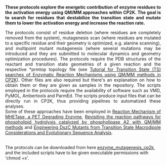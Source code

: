 <p align="justify"><b>These protocols explore the energetic contribution of enzyme residues to the activation energy using QM/MM approaches within CP2K. The goal is to search for residues that destabilize the transition state and mutate them to lower the activation energy and increase the reaction rate.</b></p>

<p align="justify"> The protocols consist of residue deletion (where residues are completely removed from the system), mutagenesis scan (where residues are mutated to a specific residue and their geometry is optimized, e.g. alanine scanning), and multipoint mutant mutagenesis (where several mutations may be introduced and they are submitted to molecular dynamics and geometry optimization procedures). The protocols require the PDB structures of the reactant and transition state geometries of a given reaction and the respective *prmtop topology file (see <a href="https://arvpinto.github.io/enzyme_neb_cp2k" target="_blank">Tutorial for Transition State (TS) searches of Enzymatic Reaction Mechanisms using QM/MM methods in CP2K</a>). Other files are also required but there's an explanation on how to obtain them or they are given as samples in the repository. The scripts employed in the protocols require the availability of software such as VMD, PyMOL, Ambertools and ParmEd. The scripts produce input files that can be directly run in CP2K, thus providing pipelines to automatized these analyses.
  
<br>
Some of these approaches have been employed in <a href="https://doi.org/10.1021/acscatal.1c02444" target="_blank">Reaction Mechanism of MHETase, a PET Degrading Enzyme</a>, <a href="https://doi.org/10.1039/D4SC02315C" target="_blank">Revisiting the reaction pathways for phospholipid hydrolysis catalyzed by phospholipase A2 with QM/MM methods</a> and <a href="https://pubs.acs.org/doi/10.1021/acs.jcim.2c01337" target="_blank">Engineering DszC Mutants from Transition State Macrodipole Considerations and Evolutionary Sequence Analysis</a>.</p>
<br>
The protocols can be downloaded from here <a href="https://github.com/arvpinto/test/archive/refs/heads/main.zip" target="_blank">enzyme_mutagenesis_cp2k</a>, and the included scripts have to be given executable permissions with 'chmod +x'.








